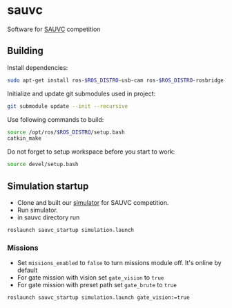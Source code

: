# sauvc
Software for [SAUVC](https://sauvc.org/) competition

## Building

Install dependencies:

```bash
sudo apt-get install ros-$ROS_DISTRO-usb-cam ros-$ROS_DISTRO-rosbridge-server ros-$ROS_DISTRO-image-view ros-$ROS_DISTRO-actionlib ros-$ROS_DISTRO-smach ros-$ROS_DISTRO-smach-viewer
```

Initialize and update git submodules used in project:

```bash
git submodule update --init --recursive
```

Use following commands to build:
```bash
source /opt/ros/$ROS_DISTRO/setup.bash
catkin_make
```
Do not forget to setup workspace before you start to work:
```bash
source devel/setup.bash
```

## Simulation startup

* Clone and built our [simulator](https://github.com/hidronautics/simulator) for SAUVC competition.
* Run simulator.
* in sauvc directory run
```bash
roslaunch sauvc_startup simulation.launch
```

### Missions

* Set `missions_enabled` to `false` to turn missions module off. It's online by default
* For gate mission with vision set `gate_vision` to `true`
* For gate mission with preset path set `gate_brute` to `true`
```bash
roslaunch sauvc_startup simulation.launch gate_vision:=true
```